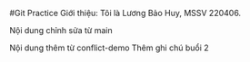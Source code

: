 #Git Practice
Giới thiệu: Tôi là Lương Bảo Huy, MSSV 220406.

Nội dung chỉnh sửa từ main

Nội dung thêm từ conflict-demo
Thêm ghi chú buổi 2
